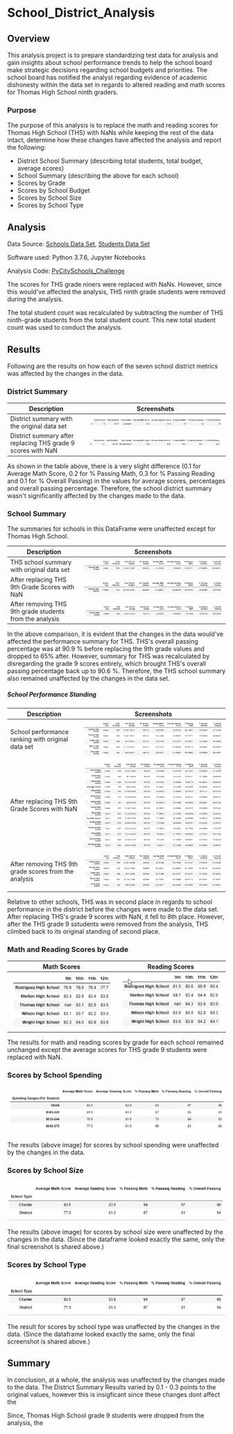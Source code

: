# School_District_Analysis

## Overview 
This analysis project is to prepare standardizing test data for analysis and gain insights about school performance trends to help the school board make strategic decisions regarding school budgets and priorities. The school board has notified the analyst regarding evidence of academic dishonesty within the data set in regards to altered reading and math scores for Thomas High School ninth graders.

### Purpose 
The purpose of this analysis is to replace the math and reading scores for Thomas High School (THS) with NaNs while keeping the rest of the data intact, determine how these changes have affected the analysis and report the following:

* District School Summary (describing total students, total budget, average scores)
* School Summary (describing the above for each school)
* Scores by Grade
* Scores by School Budget
* Scores by School Size
* Scores by School Type

## Analysis 

Data Source: [Schools Data Set](Resources/school_data.csv),
            [Students Data Set](Resources/student_data.csv)

Software used: Python 3.7.6, Jupyter Notebooks

Analysis Code: [PyCitySchools_Challenge](PyCitySchools_Challenge.ipynb)

The scores for THS grade niners were replaced with NaNs. However, since this would've affected the analysis, THS ninth grade students were removed during the analysis. 

The total student count was recalculated by subtracting the number of THS ninth-grade students from the total student count. This new total student count was used to conduct the analysis. 

## Results

Following are the results on how each of the seven school district metrics was affected by the changes in the data.


### District Summary

| Description  |  Screenshots       |
|-----------|----------|        
|District summary with the original data set   |![Original School District Summary](Images/School_District_Summary_Original.PNG)|
|District summary after replacing THS grade 9 scores with NaN|![New School District Summary](Images/School_District_Summary_Challenge.PNG)|

As shown in the table above, there is a very slight difference (0.1 for Average Math Score, 0.2 for % Passing Math, 0.3 for % Passing Reading and 0.1 for % Overall Passing) in the values for average scores, percentages and overall passing percentage. Therefore, the school district summary wasn't significantly affected by the changes made to the data. 

### School Summary

The summaries for schools in this DataFrame were unaffected except for Thomas High School.  

| Description  |  Screenshots       |
|----|----|
|THS school summary with original data set|![Original School Summary](Images/School_Summary_Original.PNG)|
|After replacing THS 9th Grade Scores with NaN|![New School Summary](Images/School_Summary_Challenge.PNG)|
|After removing THS 9th grade students from the analysis|![After removing Grade 9 from Total Student](Images/School_Summary_ChallengeAfter.PNG)|

In the above comparison, it is evident that the changes in the data would've affected the performance summary for THS. THS's overall passing percentage was at 90.9 % before replacing the 9th grade values and dropped to 65% after. However, summary for THS was recalculated by disregarding the grade 9 scores entirely, which brought THS's overall passing percentage back up to 90.6 %. Therefore, the THS school summary also remained unaffected by the changes in the data set. 

##### School Performance Standing

| Description  |  Screenshots       |
|----|----|
|School performance ranking with original data set|![Original School Performance](Images/School_Summary_Sorted_Original.png)|
|After replacing THS 9th Grade Scores with NaN|![New School Performance](Images/School_Summary_Sorted_Challenge.png)|
|After removing THS 9th grade scores from the analysis|![School Performance after removing THS Grade 9 scores](Images/School_Summary_Sorted_ChallengeAfter.png)|


Relative to other schools, THS was in second place in regards to school performance in the district before the changes were made to the data set. After replacing THS's grade 9 scores with NaN, it fell to 8th place. However, after the THS grade 9 sstudents were removed from the analysis, THS climbed back to its original standing of second place. 

 
### Math and Reading Scores by Grade

| Math Scores | Reading Scores|
|-------------|---------------|
|![Math Scores by Grade after replacing 9th Grade Scores](Images/Math_Scores_by_Grade_New.png) | ![Reading Scores by Grade after replacing 9th Grade Scores](Images/Reading_Scores_by_Grade_New.png)| 

The results for math and reading scores by grade for each school remained unchanged except the average scores for THS grade 9 students were replaced with NaN.
    
### Scores by School Spending
![Scores by School Spending](Images/Scores_by_School_Spending.png)

The results (above image) for scores by school spending were unaffected by the changes in the data. 

### Scores by School Size

![Scores by School Size](Images/School_Type_Challenge.PNG)

The results (above image) for scores by school size were unaffected by the changes in the data. (Since the dataframe looked exactly the same, only the final screenshot is shared above.)

### Scores by School Type

![New School Type Summary](Images/School_Type_Challenge.PNG)

The result for scores by school type was unaffected by the changes in the data. (Since the dataframe looked exactly the same, only the final screenshot is shared above.)


## Summary

In conclusion, at a whole, the analysis was unaffected by the changes made to the data. The District Summary Results varied by 0.1 - 0.3 points to the original values, however this is insigficant since these changes dont affect the 


Since, Thomas High School grade 9 students were dropped from the analysis, the 

